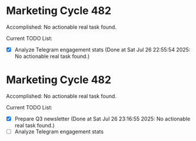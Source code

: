 # Marketing Cycle 482

Accomplished: No actionable real task found.

Current TODO List:

- [x] Analyze Telegram engagement stats  (Done at Sat Jul 26 22:55:54 2025: No actionable real task found.)

# Marketing Cycle 482

Accomplished: No actionable real task found.

Current TODO List:

- [x] Prepare Q3 newsletter  (Done at Sat Jul 26 23:16:55 2025: No actionable real task found.)
- [ ] Analyze Telegram engagement stats